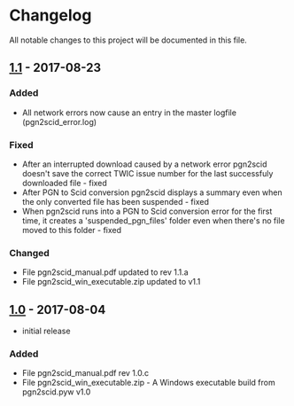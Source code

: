 # Changelog
All notable changes to this project will be documented in this file.

## [1.1](/pgn2scid/releases/tag/v1.1) - 2017-08-23
### Added
- All network errors now cause an entry in the master logfile (pgn2scid_error.log)

### Fixed
- After an interrupted download caused by a network error pgn2scid doesn't save the correct TWIC issue number for the last successfuly downloaded file - fixed
- After PGN to Scid conversion pgn2scid displays a summary even when the only converted file has been suspended - fixed
- When pgn2scid runs into a PGN to Scid conversion error for the first time, it creates a 'suspended_pgn_files' folder even when there's no file moved to this folder - fixed

### Changed
- File pgn2scid_manual.pdf updated to rev 1.1.a
- File pgn2scid_win_executable.zip updated to v1.1

## [1.0](/pgn2scid/releases/tag/v1.0) - 2017-08-04
- initial release

### Added
- File pgn2scid_manual.pdf rev 1.0.c
- File pgn2scid_win_executable.zip - A Windows executable build from pgn2scid.pyw v1.0
